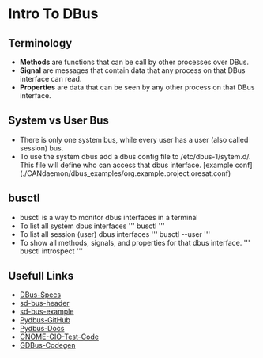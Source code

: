 # Intro To DBus

## Terminology
 - **Methods** are functions that can be call by other processes over DBus.
 - **Signal** are messages that contain data that any process on that DBus interface can read.
 - **Properties** are data that can be seen by any other process on that DBus interface.

## System vs User Bus
 - There is only one system bus, while every user has a user (also called session) bus.
 - To use the system dbus add a dbus config file to /etc/dbus-1/sytem.d/. This file will define who can access that dbus interface. [example conf] (./CANdaemon/dbus_examples/org.example.project.oresat.conf)

## busctl
 - busctl is a way to monitor dbus interfaces in a terminal
 - To list all system dbus interfaces
'''
busctl
''' 
 - To list all session (user) dbus interfaces
'''
busctl --user
''' 
 - To show all methods, signals, and properties for that dbus interface.
'''
busctl introspect <DBUS-INTERFACE> <DBUS-PATH>
'''


## Usefull Links
 -  [DBus-Specs](https://dbus.freedesktop.org/doc/dbus-specification.html)
 -  [sd-bus-header](https://github.com/systemd/systemd/blob/master/src/systemd/sd-bus.h)
 -  [sd-bus-example](http://0pointer.net/blog/the-new-sd-bus-api-of-systemd.html)
 -  [Pydbus-GitHub](https://github.com/LEW21/pydbus)
 -  [Pydbus-Docs](https://pydbus.readthedocs.io/en/latest/)
 -  [GNOME-GIO-Test-Code](https://gitlab.gnome.org/GNOME/glib/tree/master/gio/tests)
 -  [GDBus-Codegen](https://developer.gnome.org/gio/stable/gdbus-codegen.html)
